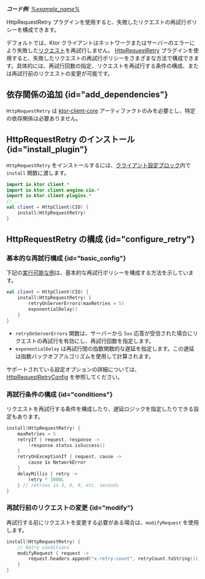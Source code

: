 [//]: # (title: 失敗したリクエストの再試行)

<show-structure for="chapter" depth="2"/>
<primary-label ref="client-plugin"/>

<tldr>
<var name="example_name" value="client-retry"/>
<p>
    <b>コード例</b>:
    <a href="https://github.com/ktorio/ktor-documentation/tree/%ktor_version%/codeSnippets/snippets/%example_name%">
        %example_name%
    </a>
</p>
</tldr>

<link-summary>
HttpRequestRetry プラグインを使用すると、失敗したリクエストの再試行ポリシーを構成できます。
</link-summary>

デフォルトでは、Ktor クライアントはネットワークまたはサーバーのエラーにより失敗した[リクエスト](client-requests.md)を再試行しません。
[HttpRequestRetry](https://api.ktor.io/ktor-client/ktor-client-core/io.ktor.client.plugins/-http-request-retry) プラグインを使用すると、失敗したリクエストの再試行ポリシーをさまざまな方法で構成できます。具体的には、再試行回数の指定、リクエストを再試行する条件の構成、または再試行前のリクエストの変更が可能です。

## 依存関係の追加 {id="add_dependencies"}
`HttpRequestRetry` は [ktor-client-core](client-dependencies.md) アーティファクトのみを必要とし、特定の依存関係は必要ありません。

## HttpRequestRetry のインストール {id="install_plugin"}

`HttpRequestRetry` をインストールするには、[クライアント設定ブロック](client-create-and-configure.md#configure-client)内で `install` 関数に渡します。
```kotlin
import io.ktor.client.*
import io.ktor.client.engine.cio.*
import io.ktor.client.plugins.*
//...
val client = HttpClient(CIO) {
    install(HttpRequestRetry)
}
```

## HttpRequestRetry の構成 {id="configure_retry"}

### 基本的な再試行構成 {id="basic_config"}

下記の[実行可能な例](https://github.com/ktorio/ktor-documentation/tree/%ktor_version%/codeSnippets/snippets/client-retry)は、基本的な再試行ポリシーを構成する方法を示しています。

```kotlin
val client = HttpClient(CIO) {
    install(HttpRequestRetry) {
        retryOnServerErrors(maxRetries = 5)
        exponentialDelay()
    }
}
```

*   `retryOnServerErrors` 関数は、サーバーから `5xx` 応答が受信された場合にリクエストの再試行を有効にし、再試行回数を指定します。
*   `exponentialDelay` は再試行間の指数関数的な遅延を指定します。この遅延は指数バックオフアルゴリズムを使用して計算されます。

サポートされている設定オプションの詳細については、[HttpRequestRetryConfig](https://api.ktor.io/ktor-client/ktor-client-core/io.ktor.client.plugins/-http-request-retry-config) を参照してください。

### 再試行条件の構成 {id="conditions"}

リクエストを再試行する条件を構成したり、遅延ロジックを指定したりできる設定もあります。

```kotlin
install(HttpRequestRetry) {
    maxRetries = 5
    retryIf { request, response ->
        !response.status.isSuccess()
    }
    retryOnExceptionIf { request, cause -> 
        cause is NetworkError 
    }
    delayMillis { retry -> 
        retry * 3000L 
    } // retries in 3, 6, 9, etc. seconds
}
```

### 再試行前のリクエストの変更 {id="modify"}

再試行する前にリクエストを変更する必要がある場合は、`modifyRequest` を使用します。

```kotlin
install(HttpRequestRetry) {
    // Retry conditions
    modifyRequest { request ->
        request.headers.append("x-retry-count", retryCount.toString())
    }
}
```